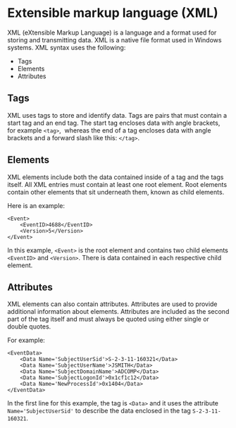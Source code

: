 
# Extensible markup language (XML)

XML (eXtensible Markup Language) is a language and a format used for storing and transmitting data. XML is a native file format used in Windows systems. XML syntax uses the following:

- Tags
- Elements
- Attributes

## Tags

XML uses tags to store and identify data. Tags are pairs that must contain a start tag and an end tag. The start tag encloses data with angle brackets, for example `<tag>`,  whereas the end of a tag encloses data with angle brackets and a forward slash like this: `</tag>`.

## Elements

XML elements include both the data contained inside of a tag and the tags itself. All XML entries must contain at least one root element. Root elements contain other elements that sit underneath them, known as child elements.

Here is an example:

```
<Event>
	<EventID>4688</EventID>
	<Version>5</Version>
</Event>
```

In this example, `<Event>` is the root element and contains two child elements `<EventID>` and `<Version>`. There is data contained in each respective child element.

## Attributes

XML elements can also contain attributes. Attributes are used to provide additional information about elements. Attributes are included as the second part of the tag itself and must always be quoted using either single or double quotes.

For example:

```
<EventData> 
	<Data Name='SubjectUserSid'>S-2-3-11-160321</Data> 
	<Data Name='SubjectUserName'>JSMITH</Data> 
	<Data Name='SubjectDomainName'>ADCOMP</Data> 
	<Data Name='SubjectLogonId'>0x1cf1c12</Data> 
	<Data Name='NewProcessId'>0x1404</Data> 
</EventData>
```

In the first line for this example, the tag is `<Data>` and it uses the attribute  `Name='SubjectUserSid'` to describe the data enclosed in the tag `S-2-3-11-160321`.